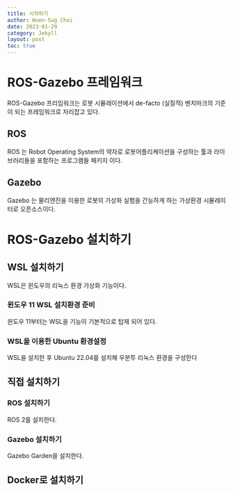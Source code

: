 ```yaml
---
title: 시작하기
author: Woen-Sug Choi
date: 2023-01-29
category: Jekyll
layout: post
toc: true
---
```


# ROS-Gazebo 프레임워크
ROS-Gazebo 프리임워크는 로봇 시뮬레이션에서 de-facto (실질적) 벤치마크의 기준이 되는 프레임워크로 자리잡고 있다.

## ROS
ROS 는 Robot Operating System의 약자로 로봇어플리케이션을 구성하는 툴과 라이브러리들을 포함하는 프로그램들 패키지 이다.

## Gazebo
Gazebo 는 물리엔진을 이용한 로봇의 가상화 실험을 간능하게 하는 
가상환경 시뮬레이터로 오픈소스이다.

# ROS-Gazebo 설치하기

## WSL 설치하기
WSL은 윈도우의 리눅스 환경 가상화 기능이다.

### 윈도우 11 WSL 설치환경 준비
윈도우 11부터는 WSL을 기능이 기본적으로 탑재 되어 있다.

### WSL을 이용한 Ubuntu 환경설정
WSL을 설치한 후 Ubuntu 22.04를 설치해 우분투 리눅스 환경을 구성한다

## 직접 설치하기

### ROS 설치하기
ROS 2를 설치한다.

### Gazebo 설치하기
Gazebo Garden을 설치한다.

## Docker로 설치하기





[1]: https://pages.github.com